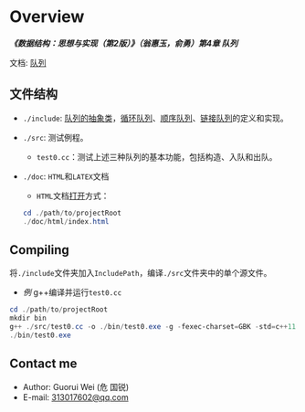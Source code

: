 # Overview

**_《数据结构：思想与实现（第2版）》（翁惠玉，俞勇）第4章 队列_**

文档: [队列](https://grwei.github.io/data-structure-homework/DS_Ch4/doc/html/index.html)

## 文件结构

* `./include`: [队列的抽象类](./include/Queue.h)，[循环队列](./include/seqQueue.hh)、[顺序队列](./include/vecQueue.hh)、[链接队列](./include/linkQueue.hh)的定义和实现。
* `./src`: 测试例程。
  * `test0.cc`：测试上述三种队列的基本功能，包括构造、入队和出队。
* `./doc`: `HTML`和`LATEX`文档
  * `HTML`文档[打开](./doc/html/index.html)方式：
  
  ```powershell
  cd ./path/to/projectRoot
  ./doc/html/index.html
  ```

## Compiling

将`./include`文件夹加入`IncludePath`，编译`./src`文件夹中的单个源文件。

* *例* g++编译并运行`test0.cc`

```powershell
cd ./path/to/projectRoot
mkdir bin
g++ ./src/test0.cc -o ./bin/test0.exe -g -fexec-charset=GBK -std=c++11 -I ./include
./bin/test0.exe
```

## Contact me

* Author: Guorui Wei (危 国锐)
* E-mail: 313017602@qq.com
